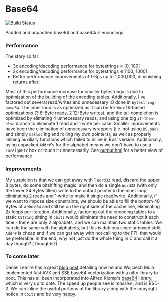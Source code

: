 # Base64

[![Build Status](https://travis-ci.com/emilypi/base64.svg?branch=master)](https://travis-ci.com/emilypi/base64)

Padded and unpadded base64 and base64url encodings


### Performance

The story so far:

- 3x encoding/decoding performance for bytestrings ∊ \[0, 100\[
- 2x encoding/decoding performance for bytestrings ∊ ]100, 1000\[
- Better performance improvements of 1-3μs up to 1,000,000, diminishing returns after. 

Most of this performance increase for smaller bytestrings is due to optimization of the building of the encoding tables. Additionally, I've factored out several read/writes and unnecessary IO done in `bytestring-base64`. The inner loop is as optimized as it can be for `Word16`-based optimizations (3 8-Byte reads, 2 12-Byte writes), and the tail completion is optimized by elimating 4 unnecessary reads, and using one big `if-then-else` branch to eliminate 1 read and 1 write per case. Smaller improvements have been the elimination of unnecessary wrappers (i.e. not using `BS.pack` and simply `malloc`'ing and rolling my own pointers), as well as properly inlining auxiliary functions which failed to inline in Bos' version. Additionally, using unpacked `Addr#`'s for the alphabet means we don't have to use a `ForeignPtr` box or touch it unnecessarily. See [output.hml](output.html) for a better view of performance. 

### Improvements

My suspicion is that we can get away with 1 `Word32` read, discard the upper 8 bytes, do some bitshifting magic, and then do a single `Word32` (with only the lower 24 Bytes filled) write to the output pointer in the inner loop, eliminating 2 reads and 1 write to make it single read/write. Additionally, if we want to impose size constraints, we should be able to fill the bottom 48 Bytes of a `Word64` and still be on the right side of the cache line, eliminating 2x loops per iteration. Additionally, factoring out the encoding tables to a static `CString` sitting in `cbits` would eliminate the need to construct it each time - there are only 2 alphabets, and we can maintain two static tables. We can do the same with the alphabets, but this is dubious since unboxed strlit `Addr#` is cheap and if we can get away with not calling to the FFI, that would be preferable. In the end, why not just do the whole thing in C and call it a day though? (Thoughts?)

### To come later

Daniel Lemire has a great [blog post](https://lemire.me/blog/2018/01/17/ridiculously-fast-base64-encoding-and-decoding/) detailing how he and Wojciech Mula implemented fast AVX and SSE base64 vectorization with a nifty library to boot. This has all been incorporated into Alfred Klomp's [base64](https://github.com/aklomp/base64) library, which is very up to date. The speed up people see is *massive*, and is BSD-2. We can inline the useful portions of the library along with the copyright notice in `cbits` and be very happy. 


